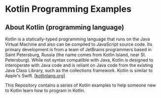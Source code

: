 # Kotlin Programming Examples

## About Kotlin (programming language)
Kotlin is a statically-typed programming language that runs on the Java Virtual Machine and also can be compiled to JavaScript source code. Its primary development is from a team of JetBrains programmers based in Saint Petersburg, Russia (the name comes from Kotlin Island, near St. Petersburg). While not syntax compatible with Java, Kotlin is designed to interoperate with Java code and is reliant on Java code from the existing Java Class Library, such as the collections framework. Kotlin is similar to Apple's Swift.
[[kotlinlang.org]](https://kotlinlang.org/)

This Repository contains a series of Kotlin examples to help someone new to Kotlin learn how to program in Kotlin.
